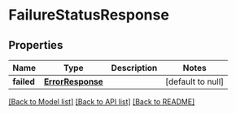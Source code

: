 # FailureStatusResponse

## Properties
Name | Type | Description | Notes
------------ | ------------- | ------------- | -------------
**failed** | [**ErrorResponse**](ErrorResponse.md) |  | [default to null]

[[Back to Model list]](../README.md#documentation-for-models) [[Back to API list]](../README.md#documentation-for-api-endpoints) [[Back to README]](../README.md)


